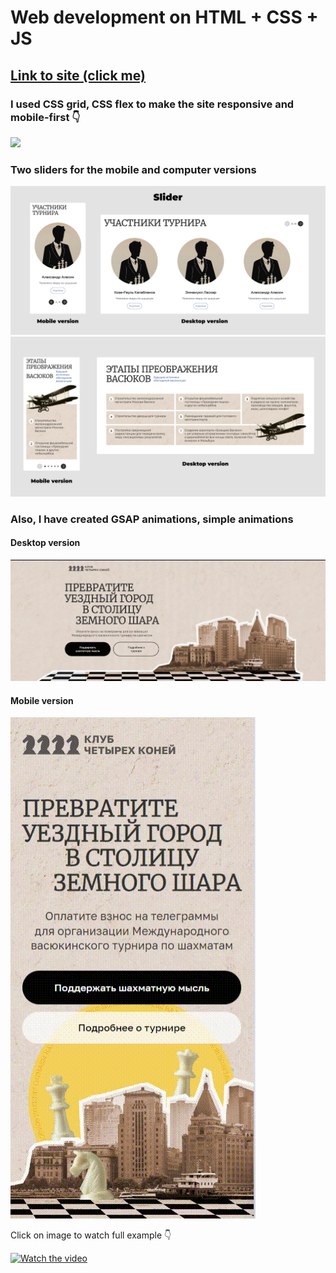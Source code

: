 <h1> Web development on HTML + CSS + JS</h1>
<h2><a href="https://liubov5.github.io/chessClubSite/" target="_blank">Link to site (click me) </a></h2>
<h3>I used CSS grid, CSS flex to make the site responsive and mobile-first 👇 </h3>
<img src="css-grid-min.gif">

<h3>Two sliders for the mobile  and computer versions</h3>
<img src="slider.png">
<img src="slider2.png">

<h3>Also, I have created GSAP animations, simple animations</h3>
<h4>Desktop version</h4>
<img src="desktop_version_animation.gif">
 <h4>Mobile version</h4>   
<img src="mobile_version_animation.gif">
  
<p>Click on image to watch full example 👇 </p>

[![Watch the video](https://img.youtube.com/vi/i3BPghgLeTY/maxresdefault.jpg)](https://youtu.be/i3BPghgLeTY)
